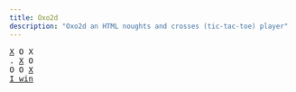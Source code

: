 ```yaml
---
title: Oxo2d 
description: "Oxo2d an HTML noughts and crosses (tic-tac-toe) player"
---
```


<pre class="oxo2d">
<u>X</u> O X
. <u>X</u> O
O O <u>X</u>
<a href="../">I win</a>
</pre>
